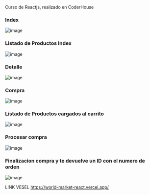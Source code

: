 Curso de Reactjs, realizado en CoderHouse


<h3>Index</h3>

![image](https://user-images.githubusercontent.com/71535916/183894438-7462e754-dde9-4045-9a71-7493ee769d53.png)

<h3>Listado de Productos Index</h3>

![image](https://user-images.githubusercontent.com/71535916/183894616-b2b929c7-152e-4878-b3f2-099d1e0b8879.png)

<h3>Detalle</h3>

![image](https://user-images.githubusercontent.com/71535916/183894721-3ca9cae2-7d27-453c-b7d3-a0bb3ae5c2ab.png)

<h3>Compra</h3>

![image](https://user-images.githubusercontent.com/71535916/183894821-3c825215-8224-4532-ac8a-a778e2056cc4.png)

<h3>Listado de Productos cargados al carrito</h3>

![image](https://user-images.githubusercontent.com/71535916/183895028-ed2e1c14-af9c-4403-9b22-20332d1a2d3f.png)

<h3>Procesar compra</h3>

![image](https://user-images.githubusercontent.com/71535916/183895069-2867a74c-3e70-44cf-a672-c545b93d54a6.png)

<h3>Finalizacion compra y te devuelve un ID con el numero de orden</h3>

![image](https://user-images.githubusercontent.com/71535916/183895247-eb7c19ad-3aec-42e9-9456-bedb7d6da93a.png)

LINK VESEL
https://world-market-react.vercel.app/
